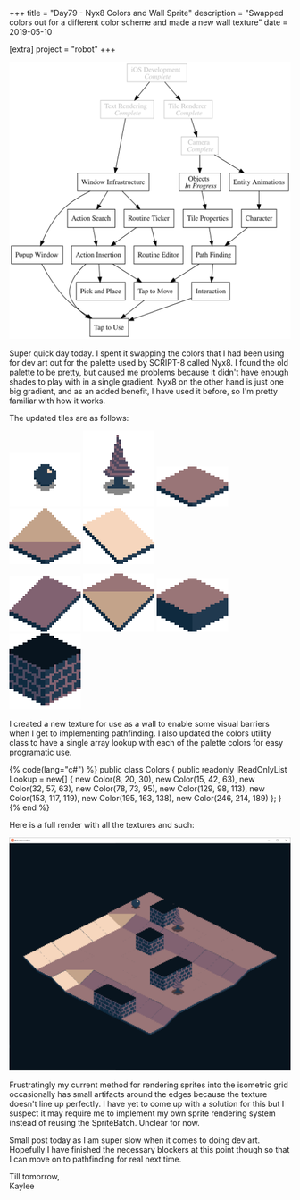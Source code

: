 +++
title = "Day79 - Nyx8 Colors and Wall Sprite"
description = "Swapped colors out for a different color scheme and made a new wall texture"
date = 2019-05-10

[extra]
project = "robot"
+++

![Todo](./todo.svg)

Super quick day today. I spent it swapping the colors that I had been using for
dev art out for the palette used by SCRIPT-8 called Nyx8. I found the old
palette to be pretty, but caused me problems because it didn't have enough
shades to play with in a single gradient. Nyx8 on the other hand is just one big
gradient, and as an added benefit, I have used it before, so I'm pretty familiar
with how it works.

The updated tiles are as follows:

![Ball](Ball.png)
![Tree](Tree.png)
![U0R0D0L0](U0R0D0L0.png)
![U1R0D0L0](U1R0D0L0.png)
![U1R0D0L1](U1R0D0L1.png)

![U1R1D0L0](U1R1D0L0.png)
![U1R1D0L1](U1R1D0L1.png)
![U1R1D1L1](U1R1D1L1.png)
![Wall](Wall.png)

I created a new texture for use as a wall to enable some visual barriers when I
get to implementing pathfinding. I also updated the colors utility class to have
a single array lookup with each of the palette colors for easy programatic use.

{% code(lang="c#") %}
public class Colors {
    public readonly IReadOnlyList<Color> Lookup = new[] {
        new Color(8, 20, 30),
        new Color(15, 42, 63),
        new Color(32, 57, 63),
        new Color(78, 73, 95),
        new Color(129, 98, 113),
        new Color(153, 117, 119),
        new Color(195, 163, 138),
        new Color(246, 214, 189)
    };
}
{% end %}

Here is a full render with all the textures and such:

![Texture Gaps](TextureGaps.PNG)

Frustratingly my current method for rendering sprites into the isometric grid
occasionally has small artifacts around the edges because the texture doesn't
line up perfectly. I have yet to come up with a solution for this but I suspect
it may require me to implement my own sprite rendering system instead of reusing
the SpriteBatch. Unclear for now. 

Small post today as I am super slow when it comes to doing dev art. Hopefully I
have finished the necessary blockers at this point though so that I can move on
to pathfinding for real next time.

Till tomorrow,  
Kaylee
